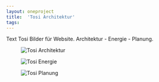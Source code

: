 ```yaml
---
layout: oneproject
title:  'Tosi Architektur'
tags:   
---
```


Text Tosi Bilder für Website. Architektur - Energie - Planung.


<aside>

<figure>
  <img src="/assets{{ page.url }}Tosi-Archi.jpg"
    srcset="/assets{{ page.url }}Tosi-Archi_2x.jpg 2x"
    alt="Tosi Architektur">
  <figcaption></figcaption>
</figure>

<figure>
  <img src="/assets{{ page.url }}Tosi-Energie.jpg"
    srcset="/assets{{ page.url }}Tosi-Energie_2x.jpg 2x"
    alt="Tosi Energie">
  <figcaption></figcaption>
</figure>

<figure>
  <img src="/assets{{ page.url }}Tosi-Planung.jpg"
    srcset="/assets{{ page.url }}Tosi-Planung_2x.jpg 2x"
    alt="Tosi Planung">
  <figcaption></figcaption>
</figure>

</aside>
